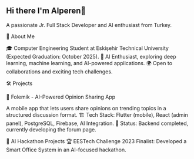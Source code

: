 ## Hi there I'm Alperen👋
A passionate Jr. Full Stack Developer and AI enthusiast from Turkey.

🚀 About Me

🎓 Computer Engineering Student at Eskişehir Technical University (Expected Graduation: October 2025).
🤖 AI Enthusiast, exploring deep learning, machine learning, and AI-powered applications.
🌍 Open to collaborations and exciting tech challenges.

🛠️ Projects

📌 Folemik - AI-Powered Opinion Sharing App

A mobile app that lets users share opinions on trending topics in a structured discussion format.
🏗 Tech Stack: Flutter (mobile), React (admin panel), PostgreSQL, Firebase, AI Integration.
🚀 Status: Backend completed, currently developing the forum page.

📌 AI Hackathon Projects
🏆 EESTech Challenge 2023 Finalist: Developed a Smart Office System in an AI-focused hackathon.
